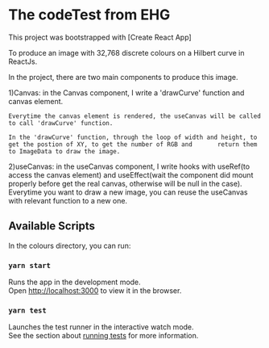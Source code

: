 # The codeTest from EHG

This project was bootstrapped with [Create React App] 

To produce an image with 32,768 discrete colours on a Hilbert curve in ReactJs.

In the project, there are two main components to produce this image.

1)Canvas: in the Canvas component, I write a 'drawCurve' function and canvas element.
 
    Everytime the canvas element is rendered, the useCanvas will be called to call 'drawCurve' function.
    
    In the 'drawCurve' function, through the loop of width and height, to get the postion of XY, to get the number of RGB and       return them to ImageData to draw the image.
    
2)useCanvas: in the useCanvas component, I write hooks with useRef(to access the canvas element) and useEffect(wait the component      did mount properly before get the real canvas, otherwise will be null in the case). Everytime you want to draw a new image,         you can reuse the useCanvas with relevant function to a new one.

## Available Scripts

In the colours directory, you can run:

### `yarn start`

Runs the app in the development mode.\
Open [http://localhost:3000](http://localhost:3000) to view it in the browser.

### `yarn test`

Launches the test runner in the interactive watch mode.\
See the section about [running tests](https://facebook.github.io/create-react-app/docs/running-tests) for more information.




